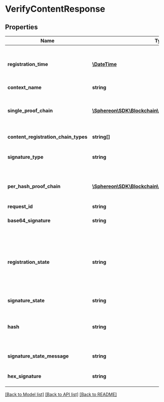 # VerifyContentResponse

## Properties
Name | Type | Description | Notes
------------ | ------------- | ------------- | -------------
**registration_time** | [**\DateTime**](\DateTime.md) | This is the first registration time from the singleProofChain or the perHashProofChain | [optional] 
**context_name** | **string** |  | 
**single_proof_chain** | [**\Sphereon\SDK\Blockchain\Proof\Model\CommittedEntry**](CommittedEntry.md) | This is the single proof chain where all hashes are stored in a single chain (if configured) | [optional] 
**content_registration_chain_types** | **string[]** | A set of content registration targets | 
**signature_type** | **string** | The signature type from the request or the default from the settings | 
**per_hash_proof_chain** | [**\Sphereon\SDK\Blockchain\Proof\Model\CommittedEntry**](CommittedEntry.md) | This is the proof chain specific for the current hash, so a chain per hash (if configured) | [optional] 
**request_id** | **string** |  | [optional] 
**base64_signature** | **string** | The calculated signature in base64 form | 
**registration_state** | **string** | This is the registration state from the singleProofChain or the perHashProofChain. If one of the chains has a registration this will return REGISTERED | [optional] 
**signature_state** | **string** | This is the signature state. | [optional] 
**hash** | **string** | The hash in base64 format that you supplied or that was calculated. This is the actual hash for the content | 
**signature_state_message** | **string** | This is a message describing the signature state. | [optional] 
**hex_signature** | **string** | The calculated signature in hex form | 

[[Back to Model list]](../README.md#documentation-for-models) [[Back to API list]](../README.md#documentation-for-api-endpoints) [[Back to README]](../README.md)


